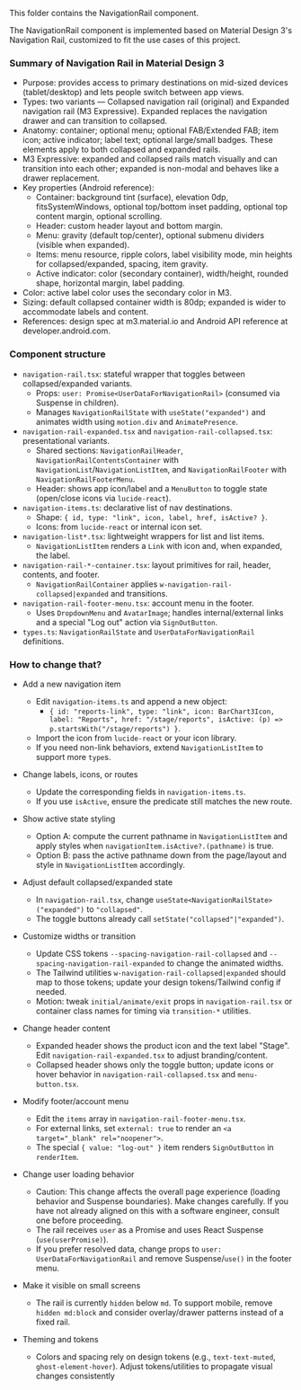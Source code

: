 This folder contains the NavigationRail component.

The NavigationRail component is implemented based on Material Design 3's Navigation Rail, customized to fit the use cases of this project.

### Summary of Navigation Rail in  Material Design 3

- Purpose: provides access to primary destinations on mid-sized devices (tablet/desktop) and lets people switch between app views.
- Types: two variants — Collapsed navigation rail (original) and Expanded navigation rail (M3 Expressive). Expanded replaces the navigation drawer and can transition to collapsed.
- Anatomy: container; optional menu; optional FAB/Extended FAB; item icon; active indicator; label text; optional large/small badges. These elements apply to both collapsed and expanded rails.
- M3 Expressive: expanded and collapsed rails match visually and can transition into each other; expanded is non-modal and behaves like a drawer replacement.
- Key properties (Android reference):
  - Container: background tint (surface), elevation 0dp, fitsSystemWindows, optional top/bottom inset padding, optional top content margin, optional scrolling.
  - Header: custom header layout and bottom margin.
  - Menu: gravity (default top/center), optional submenu dividers (visible when expanded).
  - Items: menu resource, ripple colors, label visibility mode, min heights for collapsed/expanded, spacing, item gravity.
  - Active indicator: color (secondary container), width/height, rounded shape, horizontal margin, label padding.
- Color: active label color uses the secondary color in M3.
- Sizing: default collapsed container width is 80dp; expanded is wider to accommodate labels and content.
- References: design spec at m3.material.io and Android API reference at developer.android.com.

### Component structure

- `navigation-rail.tsx`: stateful wrapper that toggles between collapsed/expanded variants.
  - Props: `user: Promise<UserDataForNavigationRail>` (consumed via Suspense in children).
  - Manages `NavigationRailState` with `useState("expanded")` and animates width using `motion.div` and `AnimatePresence`.
- `navigation-rail-expanded.tsx` and `navigation-rail-collapsed.tsx`: presentational variants.
  - Shared sections: `NavigationRailHeader`, `NavigationRailContentsContainer` with `NavigationList`/`NavigationListItem`, and `NavigationRailFooter` with `NavigationRailFooterMenu`.
  - Header: shows app icon/label and a `MenuButton` to toggle state (open/close icons via `lucide-react`).
- `navigation-items.ts`: declarative list of nav destinations.
  - Shape: `{ id, type: "link", icon, label, href, isActive? }`.
  - Icons: from `lucide-react` or internal icon set.
- `navigation-list*.tsx`: lightweight wrappers for list and list items.
  - `NavigationListItem` renders a `Link` with icon and, when expanded, the label.
- `navigation-rail-*-container.tsx`: layout primitives for rail, header, contents, and footer.
  - `NavigationRailContainer` applies `w-navigation-rail-collapsed|expanded` and transitions.
- `navigation-rail-footer-menu.tsx`: account menu in the footer.
  - Uses `DropdownMenu` and `AvatarImage`; handles internal/external links and a special "Log out" action via `SignOutButton`.
- `types.ts`: `NavigationRailState` and `UserDataForNavigationRail` definitions.

### How to change that?

- Add a new navigation item
  - Edit `navigation-items.ts` and append a new object:
    - `{ id: "reports-link", type: "link", icon: BarChart3Icon, label: "Reports", href: "/stage/reports", isActive: (p) => p.startsWith("/stage/reports") }`.
  - Import the icon from `lucide-react` or your icon library.
  - If you need non-link behaviors, extend `NavigationListItem` to support more `type`s.

- Change labels, icons, or routes
  - Update the corresponding fields in `navigation-items.ts`.
  - If you use `isActive`, ensure the predicate still matches the new route.

- Show active state styling
  - Option A: compute the current pathname in `NavigationListItem` and apply styles when `navigationItem.isActive?.(pathname)` is true.
  - Option B: pass the active pathname down from the page/layout and style in `NavigationListItem` accordingly.

- Adjust default collapsed/expanded state
  - In `navigation-rail.tsx`, change `useState<NavigationRailState>("expanded")` to `"collapsed"`.
  - The toggle buttons already call `setState("collapsed"|"expanded")`.

- Customize widths or transition
  - Update CSS tokens `--spacing-navigation-rail-collapsed` and `--spacing-navigation-rail-expanded` to change the animated widths.
  - The Tailwind utilities `w-navigation-rail-collapsed|expanded` should map to those tokens; update your design tokens/Tailwind config if needed.
  - Motion: tweak `initial/animate/exit` props in `navigation-rail.tsx` or container class names for timing via `transition-*` utilities.

- Change header content
  - Expanded header shows the product icon and the text label "Stage". Edit `navigation-rail-expanded.tsx` to adjust branding/content.
  - Collapsed header shows only the toggle button; update icons or hover behavior in `navigation-rail-collapsed.tsx` and `menu-button.tsx`.

- Modify footer/account menu
  - Edit the `items` array in `navigation-rail-footer-menu.tsx`.
  - For external links, set `external: true` to render an `<a target="_blank" rel="noopener">`.
  - The special `{ value: "log-out" }` item renders `SignOutButton` in `renderItem`.

- Change user loading behavior
  - Caution: This change affects the overall page experience (loading behavior and Suspense boundaries). Make changes carefully. If you have not already aligned on this with a software engineer, consult one before proceeding.
  - The rail receives `user` as a Promise and uses React Suspense (`use(userPromise)`).
  - If you prefer resolved data, change props to `user: UserDataForNavigationRail` and remove Suspense/`use()` in the footer menu.

- Make it visible on small screens
  - The rail is currently `hidden` below `md`. To support mobile, remove `hidden md:block` and consider overlay/drawer patterns instead of a fixed rail.

- Theming and tokens
  - Colors and spacing rely on design tokens (e.g., `text-text-muted`, `ghost-element-hover`). Adjust tokens/utilities to propagate visual changes consistently
